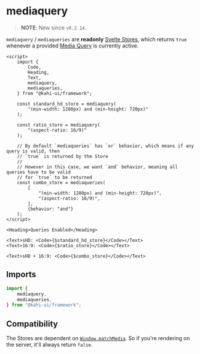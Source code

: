 # mediaquery

> **NOTE**: New since `v0.2.14`.

`mediaquery` / `mediaqueries` are **readonly** [Svelte Stores](https://svelte.dev/docs#svelte_store), which returns `true` whenever a provided [Media Query](https://developer.mozilla.org/en-US/docs/Web/CSS/@media) is currently active.

```svelte {title="mediaquery Prevew" mode="repl"}
<script>
    import {
        Code,
        Heading,
        Text,
        mediaquery,
        mediaqueries,
    } from "@kahi-ui/framework";

    const standard_hd_store = mediaquery(
        "(min-width: 1280px) and (min-height: 720px)"
    );

    const ratio_store = mediaquery(
        "(aspect-ratio: 16/9)"
    );

    // By default `mediaqueries` has `or` behavior, which means if any query is valid, then
    // `true` is returned by the Store
    //
    // However in this case, we want `and` behavior, meaning all queries have to be valid
    // for `true` to be returned
    const combo_store = mediaqueries(
        [
            "(min-width: 1280px) and (min-height: 720px)",
            "(aspect-ratio: 16/9)",
        ],
        {behavior: "and"}
    );
</script>

<Heading>Queries Enabled</Heading>

<Text>sHD: <Code>{$standard_hd_store}</Code></Text>
<Text>16:9: <Code>{$ratio_store}</Code></Text>

<Text>sHD + 16:9: <Code>{$combo_store}</Code></Text>
```

## Imports

```javascript {title="mediaquery Imports"}
import {
    mediaquery,
    mediaqueries,
} from "@kahi-ui/framework";
```

## Compatibility

The Stores are dependent on [`Window.matchMedia`](https://developer.mozilla.org/en-US/docs/Web/API/Window/matchMedia). So if you're rendering on the server, it'll always return `false`.
